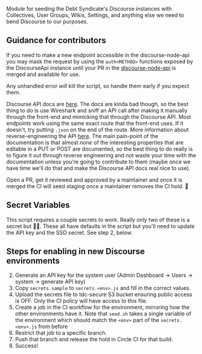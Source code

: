 Module for seeding the Debt Syndicate's Discourse instances with Collectives, User Groups, Wikis, Settings, and anything else we need to bend Discourse to our purposes.

## Guidance for contributors

If you need to make a new endpoint accessible in the discourse-node-api you may mask the request by using the `auth<METHOD>` functions exposed by the DiscourseApi instance until your PR in the [discourse-node-api](https://github.com/debtcollective/discourse-node-api) is merged and available for use.

Any unhandled error _will_ kill the script, so handle them early if you expect them.

Discourse API docs are [here](http://docs.discourse.org). The docs are kinda bad though, so the best thing to do is use Wireshark and sniff an API call after making it manually through the front-end and mimicking that through the Discourse API. Most endpoints work using the same exact route that the front-end uses. If it doesn't, try putting `.json` on the end of the route. More information about reverse-engineering the API [here](https://meta.discourse.org/t/how-to-reverse-engineer-the-discourse-api/20576). The main pain-point of the documentation is that almost _none_ of the interesting properties that are editable in a PUT or POST are documented, so the best thing to do really is to figure it out through reverse engineering and not waste your time with the documentation unless you're going to contribute to them (maybe once we have time we'll do that and make the Discourse API docs real nice to use).

Open a PR, get it reviewed and approved by a maintainer and once it is merged the CI will seed staging once a maintainer removes the CI hold. 🎊

## Secret Variables

This script requires a couple secrets to work.
Really only two of these is a secret but :woman_shrugging:.
These all have defaults in the script but you'll need to update the API key and the SSO secret.
See step 2, below.

## Steps for enabling in new Discourse environments

2.  Generate an API key for the system user (Admin Dashboard -> Users -> system -> generate API key)
3.  Copy `secrets.sample` to `secrets.<env>.js` and fill in the correct values.
4.  Upload the secrets file to tdc-secure S3 bucket ensuring public access is OFF. Only the CI policy will have access to this file.
5.  Create a job in the CI workflow for the environment, mirroring how the other environments have it. Note that `seed.sh` takes a single variable of the environment which should match the `<env>` part of the `secrets.<env>.js` from before
6.  Restrict that job to a specific branch.
7.  Push that branch and release the hold in Circle CI for that build.
8.  Success!
